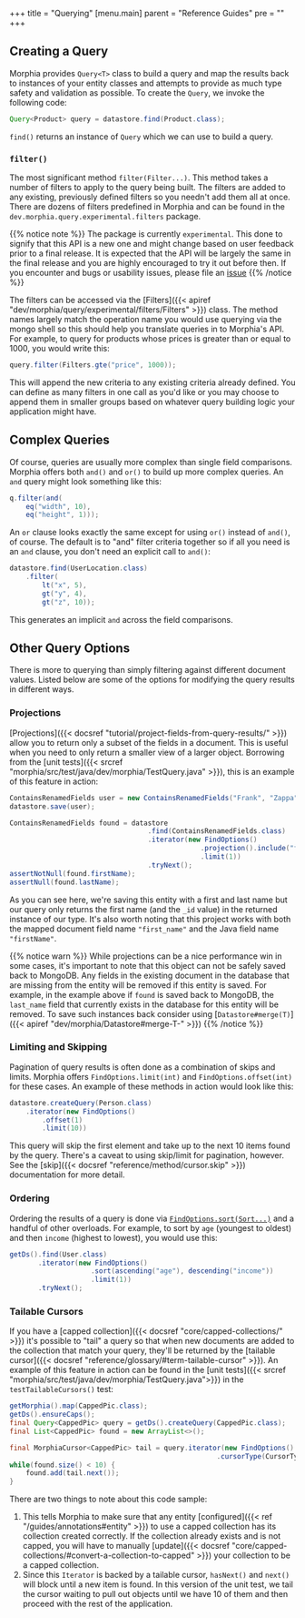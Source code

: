 +++
title = "Querying"
[menu.main]
  parent = "Reference Guides"
  pre = "<i class='fa fa-file-text-o'></i>"
+++

## Creating a Query

Morphia provides `Query<T>` class to build a query and map the results back to instances of your entity classes and attempts
 to provide as much type safety and validation as possible.  To create the `Query`, we invoke the following code:

```java
Query<Product> query = datastore.find(Product.class);
```

`find()` returns an instance of `Query` which we can use to build a query.

### `filter()`

The most significant method `filter(Filter...)`.  This method takes a number of filters to apply to the query being built.  The
 filters are added to any existing, previously defined filters so you needn't add them all at once.  There are dozens of filters
  predefined in Morphia and can be found in the `dev.morphia.query.experimental.filters` package.  
  
{{% notice note %}}
The package is currently `experimental`.  This done to signify that this API is a new one and might change based on user feedback
prior to a final release.  It is expected that the API will be largely the same in the final release and you are highly encouraged
to try it out before then.  If you encounter and bugs or usability issues, please file an 
[issue](https://github.com/MorphiaOrg/morphia/issues)
{{% /notice %}}

The filters can be accessed via the [Filters]({{< apiref "dev/morphia/query/experimental/filters/Filters" >}}) class.  The method names
 largely match the operation name you would use querying via the mongo shell so this should help you translate queries in to Morphia's
  API.  For example, to query for products whose prices is greater than or equal to 1000, you would write this:

```java
query.filter(Filters.gte("price", 1000));
```

This will append the new criteria to any existing criteria already defined.  You can define as many filters in one call as you'd like or
 you may choose to append them in smaller groups based on whatever query building logic your application might have.

## Complex Queries

Of course, queries are usually more complex than single field comparisons.  Morphia offers both `and()` and `or()` to build up more
complex queries.  An `and` query might look something like this:

```java
q.filter(and(
    eq("width", 10), 
    eq("height", 1)));
```

An `or` clause looks exactly the same except for using `or()` instead of `and()`, of course.  The default is to "and" filter criteria
 together so if all you need is an `and` clause, you don't need an explicit call to `and()`:

```java
datastore.find(UserLocation.class)
    .filter(
        lt("x", 5),
        gt("y", 4),
        gt("z", 10));
```

This generates an implicit `and` across the field comparisons.

## Other Query Options

There is more to querying than simply filtering against different document values.  Listed below are some of the options for modifying
the query results in different ways.

### Projections

[Projections]({{< docsref "tutorial/project-fields-from-query-results/" >}}) allow you to return only a subset of the fields in a
document.  This is useful when you need to only return a smaller view of a larger object.  Borrowing from the [unit tests]({{< srcref
"morphia/src/test/java/dev/morphia/TestQuery.java" >}}), this is an example of this feature in action:

```java
ContainsRenamedFields user = new ContainsRenamedFields("Frank", "Zappa");
datastore.save(user);

ContainsRenamedFields found = datastore
                                  .find(ContainsRenamedFields.class)
                                  .iterator(new FindOptions()
                                               .projection().include("first_name")
                                               .limit(1))
                                  .tryNext();
assertNotNull(found.firstName);
assertNull(found.lastName);
```

As you can see here, we're saving this entity with a first and last name but our query only returns the first name (and the `_id` value) in
 the returned instance of our type.  It's also worth noting that this project works with both the mapped document field name
 `"first_name"` and the Java field name `"firstName"`.

{{% notice warn %}}
While projections can be a nice performance win in some cases, it's important to note that this object can not be safely saved back to
 MongoDB.  Any fields in the existing document in the database that are missing from the entity will be removed if this entity is
  saved. For example, in the example above if `found` is saved back to MongoDB, the `last_name` field that currently exists in the database
  for this entity will be removed.  To save such instances back consider using [`Datastore#merge(T)`]({{< apiref "dev/morphia/Datastore#merge-T-" >}})
{{% /notice %}}

### Limiting and Skipping

Pagination of query results is often done as a combination of skips and limits.  Morphia offers `FindOptions.limit(int)` and 
`FindOptions.offset(int)` for these cases.  An example of these methods in action would look like this:

```java
datastore.createQuery(Person.class)
    .iterator(new FindOptions()
	    .offset(1)
	    .limit(10))
```

This query will skip the first element and take up to the next 10 items found by the query.  There's a caveat to using skip/limit for
pagination, however.  See the [skip]({{< docsref "reference/method/cursor.skip" >}}) documentation for more detail.

### Ordering

Ordering the results of a query is done via [`FindOptions.sort(Sort...)`](/javadoc/dev/morphia/query/Query.html#order-java.lang.String-) 
and a handful of other overloads. For example, to sort by `age` (youngest to oldest) and then `income` (highest to lowest), you would
 use this:

```java
getDs().find(User.class)
       .iterator(new FindOptions()
                    .sort(ascending("age"), descending("income"))
                    .limit(1))
       .tryNext();
```

### Tailable Cursors

If you have a [capped collection]({{< docsref "core/capped-collections/" >}}) it's possible to "tail" a query so that when new documents
are added to the collection that match your query, they'll be returned by the [tailable cursor]({{< docsref
"reference/glossary/#term-tailable-cursor" >}}).  An example of this feature in action can be found in the [unit tests]({{< srcref
"morphia/src/test/java/dev/morphia/TestQuery.java">}}) in the `testTailableCursors()` test:

```java
getMorphia().map(CappedPic.class);
getDs().ensureCaps();                                                          // #1
final Query<CappedPic> query = getDs().createQuery(CappedPic.class);
final List<CappedPic> found = new ArrayList<>();

final MorphiaCursor<CappedPic> tail = query.iterator(new FindOptions()
                                                   .cursorType(CursorType.Tailable));
while(found.size() < 10) {
	found.add(tail.next());                                                    // #2
}
```
There are two things to note about this code sample:

1.  This tells Morphia to make sure that any entity [configured]({{< ref "/guides/annotations#entity" >}}) to use a capped
 collection has its collection created correctly.  If the collection already exists and is not capped, you will have to manually 
 [update]({{< docsref "core/capped-collections/#convert-a-collection-to-capped" >}}) your collection to be a capped collection.
1.  Since this `Iterator` is backed by a tailable cursor, `hasNext()` and `next()` will block until a new item is found.  In this
version of the unit test, we tail the cursor waiting to pull out objects until we have 10 of them and then proceed with the rest of the
application.